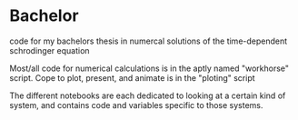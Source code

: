 # Bachelor
code for my bachelors thesis in numercal solutions of the time-dependent schrodinger equation

Most/all code for numerical calculations is in the aptly named "workhorse" script.
Cope to plot, present, and animate is in the "ploting" script

The different notebooks are each dedicated to looking at a certain kind of system, and contains code and variables specific to those systems.
